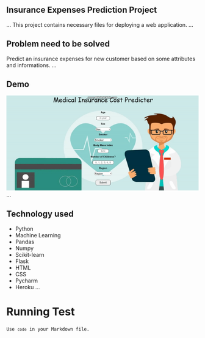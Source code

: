 ## Insurance Expenses Prediction Project

...
This project contains necessary files for deploying a web application.
...

## Problem need to be solved

Predict an insurance expenses for new customer based on some attributes and informations.
...

## Demo

![DemoGIF](Images/demo.gif)
...

## Technology used

-   Python
-   Machine Learning
-   Pandas
-   Numpy
-   Scikit-learn
-   Flask
-   HTML
-   CSS
-   Pycharm
-   Heroku
    ...

# Running Test
<code>Use `code` in your Markdown file.</code>
